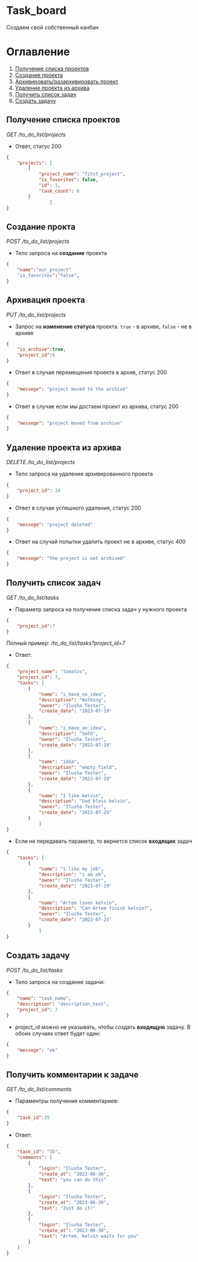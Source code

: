 # Task_board
Создаем свой собственный канбан

# Оглавление
1. [Получение списка проектов](#получение-списка-проектов)
2. [Создание проекта](#создание-проекта)
3. [Архивировать/разархивировать проект](#архивация-проекта)
4. [Удаление проекта из архива](#удаление-проекта-из-архива)
5. [Получить список задач](#получить-список-задач)
6. [Создать задачу](#создать-задачу)

## Получение списка проектов
*GET /to_do_list/projects*

- Ответ, статус 200
```json
{
    "projects": [
        {
            "project_name": "fitst_project",
            "is_favorites": false,
            "id": 1,
            "task_count": 0
        }
                ]
}
```

## Создание прокта
*POST /to_do_list/projects*
* Тело запроса на **создание** проекта
```json
{
    "name":"our_project"
    "is_favorites":"false",
}
```

## Архивация проекта
*PUT /to_do_list/projects*

- Запрос на **изменение статуса** проекта. ```true``` - в архиве, ```false``` - не в архиве
```json
{
    "is_archive":true,
    "project_id":6
}
```
* Ответ в случае перемещения проекта в архив, статус 200
```json
{
    "messege": "project moved to the archive"
}
```
* Ответ в случае если мы достаем проект из архива, статус 200
```json
{
    "messege": "project moved from archive"
}
```

## Удаление проекта из архива
*DELETE /to_do_list/projects*

* Тело запроса на удаление архивированного проекта
```json
{
    "project_id": 14
}
```
- Ответ в случае успешного удаления, статус 200
```json
{
    "messege": "project deleted"
}
```
- Ответ на случай попытки удалить проект не в архиве, статус 400
```json
{
    "messege": "the project is not archived"
}
```
## Получить список задач
*GET /to_do_list/tasks*

* Параметр запроса на получение списка задач у нужного проекта
```json
{
    "project_id":7
}
```
Полный пример:
*/to_do_list/tasks?project_id=7*
* Ответ:
```json
{
    "project_name": "tomatos",
    "project_id": 7,
    "tasks": [
        {
            "name": "i_have_no_idea",
            "description": "Nothing",
            "owner": "Ilusha Tester",
            "create_date": "2023-07-19"
        },
        {
            "name": "i_have_an_idea",
            "description": "Smth",
            "owner": "Ilusha Tester",
            "create_date": "2023-07-19"
        },
        {
            "name": "idea",
            "description": "empty_field",
            "owner": "Ilusha Tester",
            "create_date": "2023-07-19"
        },
        {
            "name": "I like kelvin",
            "description": "God bless kelvin",
            "owner": "Ilusha Tester",
            "create_date": "2023-07-25"
        }
            ]
}
```

- Если не передавать параметр, то вернется список **входящих** задач
```json
{
    "tasks": [
        {
            "name": "i like my job",
            "description": "i am ok",
            "owner": "Ilusha Tester",
            "create_date": "2023-07-19"
        },
        {
            "name": "Artem loves kelvin",
            "description": "Can Artem finish kelvin?",
            "owner": "Ilusha Tester",
            "create_date": "2023-07-25"
        }
            ]
}
```

## Создать задачу
*POST /to_do_list/tasks*

* Тело запроса на создание задачи:
```json
{
    "name": "task_name",
    "description": "description_text",
    "project_id": 7
}
```
- project_id можно не указывать, чтобы создать **входящую** задачу. В обоих случаях ответ будет один:
```json
{
    "messege": "ok"
}
```

## Получить комментарии к задаче
*GET /to_do_list/comments*

* Параментры получения комментариев:
```json
{
    "task_id":35
}
```
- Ответ:
```json
{
    "task_id": "35",
    "comments": [
        {
            "login": "Ilusha Tester",
            "create_at": "2023-06-30",
            "text": "you can do this"
        },
        {
            "login": "Ilusha Tester",
            "create_at": "2023-06-30",
            "text": "Just do it!"
        },
        {
            "login": "Ilusha Tester",
            "create_at": "2023-06-30",
            "text": "Artem, kelvin waits for you"
        }
    ]
}
```

